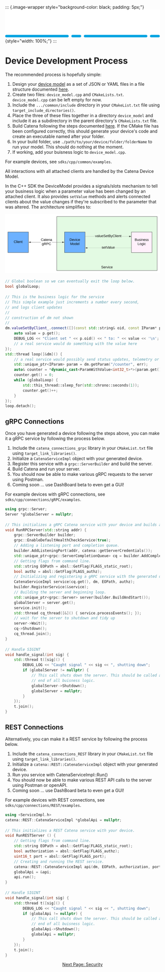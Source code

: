 ::: {.image-wrapper style="background-color: black; padding: 5px;"}
![Catena Logo](images/Catena%20Logo_PMS2191%20&%20White.png){style="width: 100%;"}
:::

# Device Development Process

The recommended process is hopefully simple:

1. Design your [device model](DeviceModel.html) as a set of JSON or YAML files in a file structure documented [here](Validation.html).
2. Create two files: `device_model.cpp` and `CMakeLists.txt`. `device_model.cpp` can be left empty for now.
3. Include the `.../common/include` directory in your `CMakeList.txt` file using `target_include_directories()`.
4. Place the three of these files together in a directory `device_model` and include it as a subdirectory in the parent directory's `CMakeLists.txt` file.
5. Build Catena following the steps documented [here](doxygen/index.html). If the CMake file has been configured correctly, this should generate your device's code and create an executable named after your folder.
6. In your build folder, use `./path/to/your/device/folder/folderName` to run your model. This should do nothing at the moment.
7. If working, add your buisness logic to `device_model.cpp`.

For example devices, see `sdks/cpp/common/examples`.

All interactions with all attached clients are handled by the Catena Device Model.

In the C++ SDK the DeviceModel provides a signals/slots mechanism to tell your business logic when a parameter value has been changed by an attached client. It also provides `setValue` methods and alerts connected clients about the value changes if they're subscribed to the parameter that was altered. The architecture simplifies to:

![alt](images/Catena%20UML%20-%20Device%20Architecture.svg)

```cpp
// Global boolean so we can eventually exit the loop below.
bool globalLoop;

// This is the business logic for the service
// This simple example just increments a number every second,
// and logs client updates
//
// construction of dm not shown
//
dm.valueSetByClient_.connect([](const std::string& oid, const IParam* p) {
    auto value = p.get();
    DEBUG_LOG << "Client set " << p.oid() << " to: " << value << '\n';
    // a real service would do something with the value here
});
std::thread loop([&dm]() {
    // a real service would possibly send status updates, telemetry or audio meters here
    std::unique_ptr<IParam> param = dm.getParam("/counter", err);
    auto& counter = *dynamic_cast<ParamWithValue<int32_t>*>(param.get());
    counter.get() = 0;
    while (globalLoop) {
        std::this_thread::sleep_for(std::chrono::seconds(1));
        counter.get()++;
    }
});
loop.detach();
```

## gRPC Connections
Once you have generated a device following the steps above, you can make it a gRPC service by following the process below.
1. Include the `catena_connections_grpc` library in your `CMakeList.txt` file using `target_link_libraries()`.
2. Initialize a `CatenaServiceImpl` object with your generated device.
3. Register this service with a `grpc::ServerBuilder` and build the server.
4. Build Catena and run your server. 
5. You should now be able to make various gRPC requests to the server using Postman.
6. Coming soon ... use DashBoard beta to even get a GUI!

For example devices with gRPC connections, see `sdks/cpp/connections/gRPC/examples`.

```cpp
using grpc::Server;
Server *globalServer = nullptr;

// This initializes a gRPC Catena service with your device and builds a server.
void RunRPCServer(std::string addr) {
    grpc::ServerBuilder builder;
    grpc::EnableDefaultHealthCheckService(true);
    // Adding a listening port and completion queue.
    builder.AddListeningPort(addr, catena::getServerCredentials());
    std::unique_ptr<grpc::ServerCompletionQueue> cq = builder.AddCompletionQueue();
    // Getting flags from command line.
    std::string EOPath = absl::GetFlag(FLAGS_static_root);
    bool authz = absl::GetFlag(FLAGS_authz);
    // Initializing and registering a gRPC service with the generated device.
    CatenaServiceImpl service(cq.get(), dm, EOPath, authz);
    builder.RegisterService(&service);
    // Building the server and beginning loop.
    std::unique_ptr<grpc::Server> server(builder.BuildAndStart());
    globalServer = server.get();
    service.init();
    std::thread cq_thread([&]() { service.processEvents(); });
    // wait for the server to shutdown and tidy up
    server->Wait();
    cq->Shutdown();
    cq_thread.join();
}

// Handle SIGINT
void handle_signal(int sig) {
    std::thread t([sig]() {
        DEBUG_LOG << "Caught signal " << sig << ", shutting down";
        if (globalServer != nullptr) {
            // This call shuts down the server. This should be called at the
            // end of all buisness logic.
            globalServer->Shutdown();
            globalServer = nullptr;
        }
    });
    t.join();
}
```

## REST Connections
Alternatively, you can make it a REST service by following the process below.
1. Include the `catena_connections_REST` library in your `CMakeList.txt` file using `target_link_libraries()`.
2. Initialize a `catena::REST::CatenaServiceImpl` object with your generated device.
3. Run you service with CatenaServiceImpl::Run()
5. You should now be able to make various REST API calls to the server using Postman or openAPI.
6. Coming soon ... use DashBoard beta to even get a GUI!

For example devices with REST connections, see `sdks/cpp/connections/REST/examples`.

```cpp
using <ServiceImpl.h>
catena::REST::CatenaServiceImpl *globalApi = nullptr;

// This initializes a REST Catena service with your device.
void RunRESTServer () {
    // Getting flags from command line.
    std::string EOPath = absl::GetFlag(FLAGS_static_root);
    bool authorization = absl::GetFlag(FLAGS_authz);
    uint16_t port = absl::GetFlag(FLAGS_port);
    // Creating and running the REST service.
    catena::REST::CatenaServiceImpl api(dm, EOPath, authorization, port);
    globalApi = &api;
    api.run();
}

// Handle SIGINT
void handle_signal(int sig) {
    std::thread t([sig]() {
        DEBUG_LOG << "Caught signal " << sig << ", shutting down";
        if (globalApi != nullptr) {
            // This call shuts down the server. This should be called at the
            // end of all buisness logic.
            globalApi->Shutdown();
            globalApi = nullptr;
        }
    });
    t.join();
}
```

<div style="text-align: center">

[Next Page: Security](Security.html)

</div>